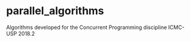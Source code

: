 # parallel_algorithms
Algorithms developed for the Concurrent Programming discipline
ICMC-USP
2018.2
